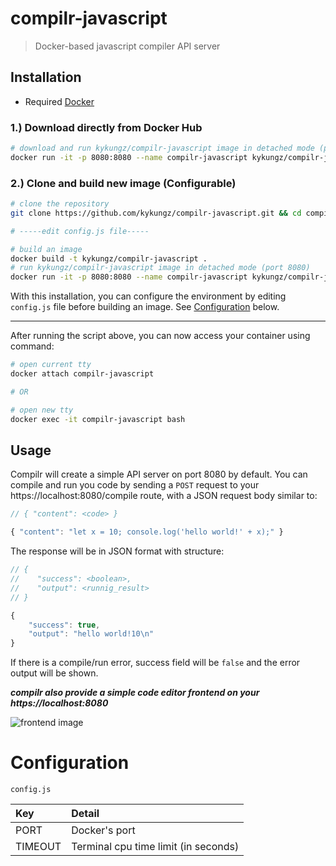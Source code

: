 # compilr-javascript
> Docker-based javascript compiler API server

## Installation
- Required [Docker](https://www.docker.com/)

### 1.) Download directly from Docker Hub

```bash
# download and run kykungz/compilr-javascript image in detached mode (port 8080)
docker run -it -p 8080:8080 --name compilr-javascript kykungz/compilr-javascript
```

### 2.) Clone and build new image (Configurable)

```bash
# clone the repository
git clone https://github.com/kykungz/compilr-javascript.git && cd compilr-javascript

# -----edit config.js file-----

# build an image
docker build -t kykungz/compilr-javascript .
# run kykungz/compilr-javascript image in detached mode (port 8080)
docker run -it -p 8080:8080 --name compilr-javascript kykungz/compilr-javascript
```
With this installation, you can configure the environment by editing `config.js` file before building an image. See [Configuration](#configuration)
below.

---
After running the script above, you can now access your container using command:
```bash
# open current tty
docker attach compilr-javascript

# OR

# open new tty
docker exec -it compilr-javascript bash
```
## Usage
Compilr will create a simple API server on port 8080 by default. You can compile and run you code by sending a `POST` request to your https://localhost:8080/compile route, with a JSON request body similar to:
```javascript
// { "content": <code> }

{ "content": "let x = 10; console.log('hello world!' + x);" }
```
The response will be in JSON format with structure:
```javascript
// {
//    "success": <boolean>,
//    "output": <runnig_result>
// }

{
    "success": true,
    "output": "hello world!10\n"
}
```
If there is a compile/run error, success field will be `false` and the error output will be shown.

***compilr also provide a simple code editor frontend on your https://localhost:8080***

![frontend image](https://github.com/kykungz/compilr/blob/master/compilr.png)

# Configuration
`config.js`

| Key     | Detail     |
| :------------- | :------------- |
| PORT       | Docker's port       |
| TIMEOUT       | Terminal cpu time limit (in seconds)       |
